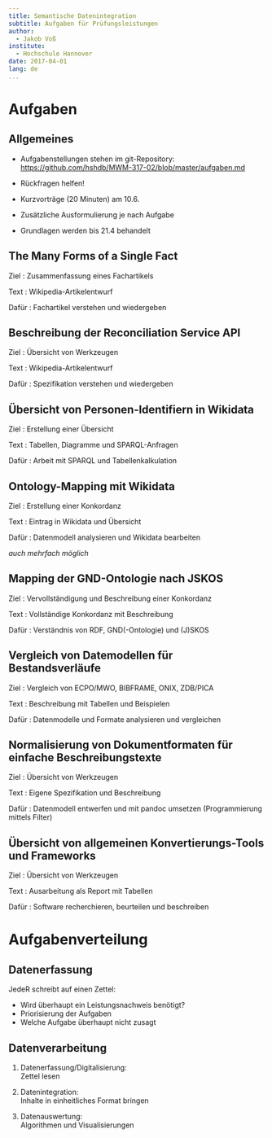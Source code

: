 ```yaml
---
title: Semantische Datenintegration
subtitle: Aufgaben für Prüfungsleistungen
author: 
  - Jakob Voß
institute:
  - Hochschule Hannover
date: 2017-04-01
lang: de
...
```


# Aufgaben

## Allgemeines

* Aufgabenstellungen stehen im git-Repository:
  <https://github.com/hshdb/MWM-317-02/blob/master/aufgaben.md>

* Rückfragen helfen!

* Kurzvorträge (20 Minuten) am 10.6.

* Zusätzliche Ausformulierung je nach Aufgabe

* Grundlagen werden bis 21.4 behandelt 


## The Many Forms of a Single Fact

Ziel
  : Zusammenfassung eines Fachartikels

Text
  : Wikipedia-Artikelentwurf

Dafür
  : Fachartikel verstehen und wiedergeben

## Beschreibung der Reconciliation Service API

Ziel
  : Übersicht von Werkzeugen

Text
  : Wikipedia-Artikelentwurf

Dafür
  : Spezifikation verstehen und wiedergeben

## Übersicht von Personen-Identifiern in Wikidata

Ziel
  : Erstellung einer Übersicht 

Text
  : Tabellen, Diagramme und SPARQL-Anfragen

Dafür
  : Arbeit mit SPARQL und Tabellenkalkulation

## Ontology-Mapping mit Wikidata

Ziel
  : Erstellung einer Konkordanz

Text
  : Eintrag in Wikidata und Übersicht

Dafür
  : Datenmodell analysieren und Wikidata bearbeiten

*auch mehrfach möglich*

## Mapping der GND-Ontologie nach JSKOS

Ziel
  : Vervollständigung und Beschreibung einer Konkordanz

Text
  : Vollständige Konkordanz mit Beschreibung

Dafür
  : Verständnis von RDF, GND(-Ontologie) und (J)SKOS

## Vergleich von Datemodellen für Bestandsverläufe

Ziel
  : Vergleich von ECPO/MWO, BIBFRAME, ONIX, ZDB/PICA

Text
  : Beschreibung mit Tabellen und Beispielen

Dafür
  : Datenmodelle und Formate analysieren und vergleichen

## Normalisierung von Dokumentformaten für einfache Beschreibungstexte

Ziel
  : Übersicht von Werkzeugen

Text
  : Eigene Spezifikation und Beschreibung

Dafür
  : Datenmodell entwerfen und mit pandoc umsetzen
    (Programmierung mittels Filter)

## Übersicht von allgemeinen Konvertierungs-Tools und Frameworks

Ziel
  : Übersicht von Werkzeugen

Text
  : Ausarbeitung als Report mit Tabellen

Dafür
  : Software recherchieren, beurteilen und beschreiben

# Aufgabenverteilung

## Datenerfassung

JedeR schreibt auf einen Zettel:

* Wird überhaupt ein Leistungsnachweis benötigt?
* Priorisierung der Aufgaben
* Welche Aufgabe überhaupt nicht zusagt

## Datenverarbeitung 

1. Datenerfassung/Digitalisierung:\
   Zettel lesen

2. Datenintegration:\
   Inhalte in einheitliches Format bringen

3. Datenauswertung:\
   Algorithmen und Visualisierungen
